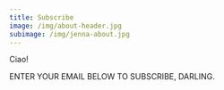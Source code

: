 ```yaml
---
title: Subscribe
image: /img/about-header.jpg
subimage: /img/jenna-about.jpg
---
```

<p class="center f3 lh-title light-gray b tc mb2">Ciao!</p>
<p class="center">ENTER YOUR EMAIL BELOW TO SUBSCRIBE, DARLING.</p>

